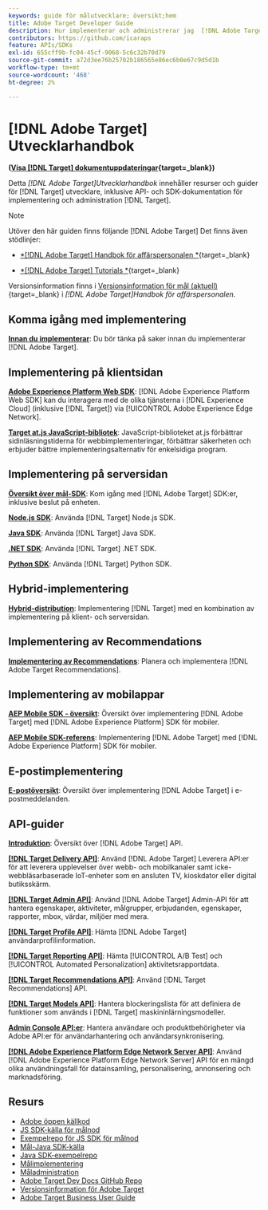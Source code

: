```yaml
---
keywords: guide för målutvecklare; översikt;hem
title: Adobe Target Developer Guide
description: Hur implementerar och administrerar jag  [!DNL Adobe Target]  och arbetar med dess API:er och SDK:er?
contributors: https://github.com/icaraps
feature: APIs/SDKs
exl-id: 655cff9b-fc04-45cf-9068-5c6c32b70d79
source-git-commit: a72d3ee76b25702b186565e86ec6b0e67c9d5d1b
workflow-type: tm+mt
source-wordcount: '468'
ht-degree: 2%

---
```


# [!DNL Adobe Target] Utvecklarhandbok

**([Visa [!DNL Target] dokumentuppdateringar](https://experienceleague.adobe.com/docs/target/using/release-notes/doc-change.html){target=_blank})**

Detta *[!DNL Adobe Target]Utvecklarhandbok* innehåller resurser och guider för [!DNL Target] utvecklare, inklusive API- och SDK-dokumentation för implementering och administration [!DNL Target].

>[!NOTE]
>
>Utöver den här guiden finns följande [!DNL Adobe Target] Det finns även stödlinjer:
>
>* [*[!DNL Adobe Target] Handbok för affärspersonalen *](https://experienceleague.adobe.com/docs/target/using/target-home.html){target=_blank}
>
>* [*[!DNL Adobe Target] Tutorials *](https://experienceleague.adobe.com/docs/target-learn/tutorials/overview.html){target=_blank}
>
>Versionsinformation finns i [Versionsinformation för mål (aktuell)](https://experienceleague.adobe.com/docs/target/using/release-notes/release-notes.html){target=_blank} i *[!DNL Adobe Target]Handbok för affärspersonalen*.

## Komma igång med implementering

**[Innan du implementerar](/help/dev/before-implement/considerations-before-you-implement-target.md)**: Du bör tänka på saker innan du implementerar [!DNL Adobe Target].

## Implementering på klientsidan

[**Adobe Experience Platform Web SDK**](/help/dev/implement/client-side/aep-web-sdk.md): [!DNL Adobe Experience Platform Web SDK] kan du interagera med de olika tjänsterna i [!DNL Experience Cloud] (inklusive [!DNL Target]) via [!UICONTROL Adobe Experience Edge Network].

[**Target at.js JavaScript-bibliotek**](/help/dev/implement/client-side/overview.md): JavaScript-biblioteket at.js förbättrar sidinläsningstiderna för webbimplementeringar, förbättrar säkerheten och erbjuder bättre implementeringsalternativ för enkelsidiga program.

## Implementering på serversidan

[**Översikt över mål-SDK**](implement/server-side/server-side-overview.md): Kom igång med [!DNL Adobe Target] SDK:er, inklusive beslut på enheten.

[**Node.js SDK**](implement/server-side/node-js/overview.md): Använda [!DNL Target] Node.js SDK.

[**Java SDK**](implement/server-side/java/overview.md): Använda [!DNL Target] Java SDK.

[**.NET SDK**](implement/server-side/net/overview.md): Använda [!DNL Target] .NET SDK.

[**Python SDK**](implement/server-side/python/overview.md): Använda [!DNL Target] Python SDK.

## Hybrid-implementering

[**Hybrid-distribution**](implement/hybrid/hybrid-overview.md): Implementering [!DNL Target] med en kombination av implementering på klient- och serversidan.

## Implementering av Recommendations

[**Implementering av Recommendations**](implement/recommendations/recommendations.md): Planera och implementera [!DNL Adobe Target Recommendations].

## Implementering av mobilappar

[**AEP Mobile SDK - översikt**](implement/mobile/overview.md): Översikt över implementering [!DNL Adobe Target] med [!DNL Adobe Experience Platform] SDK för mobiler.

[**AEP Mobile SDK-referens**](https://developer.adobe.com/client-sdks/documentation/): Implementering [!DNL Adobe Target] med [!DNL Adobe Experience Platform] SDK för mobiler.

## E-postimplementering

[**E-postöversikt**](implement/email/overview.md): Översikt över implementering [!DNL Adobe Target] i e-postmeddelanden.

## API-guider

[**Introduktion**](before-administer/target-api-overview.md): Översikt över [!DNL Adobe Target] API.

[**[!DNL Target Delivery API]**](/help/dev/implement/delivery-api/overview.md): Använd [!DNL Adobe Target] Leverera API:er för att leverera upplevelser över webb- och mobilkanaler samt icke-webbläsarbaserade IoT-enheter som en ansluten TV, kioskdator eller digital butiksskärm.

[**[!DNL Target Admin API]**](administer/admin-api/admin-api-overview-new.md): Använd [!DNL Adobe Target] Admin-API för att hantera egenskaper, aktiviteter, målgrupper, erbjudanden, egenskaper, rapporter, mbox, värdar, miljöer med mera.

[**[!DNL Target Profile API]**](/help/dev/administer/profile-api/profile-api-overview.md): Hämta [!DNL Adobe Target] användarprofilinformation.

[**[!DNL Target Reporting API]**](https://developer.adobe.com/target/administer/admin-api/#tag/Reports): Hämta [!UICONTROL A/B Test] och [!UICONTROL Automated Personalization] aktivitetsrapportdata.

[**[!DNL Target Recommendations API]**](https://developer.adobe.com/target/administer/recommendations-api/): Använd [!DNL Target Recommendations] API.

[**[!DNL Target Models API]**](administer/models-api/models-api-overview.md): Hantera blockeringslista för att definiera de funktioner som används i [!DNL Target] maskininlärningsmodeller.

[**Admin Console API:er**](https://developer.adobe.com/umapi/): Hantera användare och produktbehörigheter via Adobe API:er för användarhantering och användarsynkronisering.

[**[!DNL Adobe Experience Platform Edge Network Server API]**](https://experienceleague.adobe.com/docs/experience-platform/edge-network-server-api/overview.html): Använd [!DNL Adobe Experience Platform Edge Network Server] API för en mängd olika användningsfall för datainsamling, personalisering, annonsering och marknadsföring.

## Resurs

* [Adobe öppen källkod](https://github.com/adobe)
* [JS SDK-källa för målnod](https://github.com/adobe/target-nodejs-sdk)
* [Exempelrepo för JS SDK för målnod](https://github.com/adobe/target-nodejs-sdk-samples)
* [Mål-Java SDK-källa](https://github.com/adobe/target-java-sdk)
* [Java SDK-exempelrepo](https://github.com/adobe/target-java-sdk-samples)
* [Målimplementering](./before-implement/prepare-to-implement-target.md)
* [Måladministration](./before-administer/target-api-overview.md)
* [Adobe Target Dev Docs GitHub Repo](https://github.com/AdobeDocs/target-developers)
* [Versionsinformation för Adobe Target](https://experienceleague.adobe.com/docs/target/using/release-notes/release-notes.html)
* [Adobe Target Business User Guide](https://experienceleague.adobe.com/docs/target/using/target-home.html)

